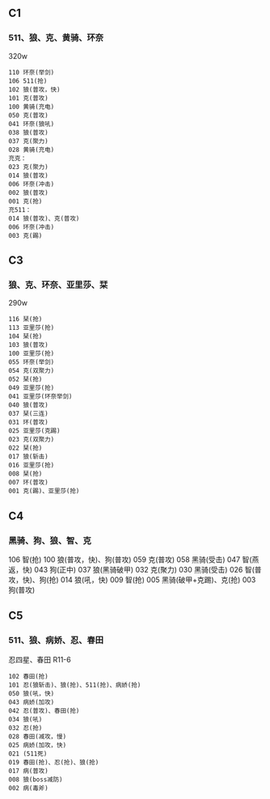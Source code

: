 ## C1

### 511、狼、克、黄骑、环奈

320w

```
110 环奈(举剑)
106 511(抢)
102 狼(普攻，快)
101 克(普攻)
100 黄骑(充电)
050 克(普攻)
041 环奈(狼吼)
038 狼(普攻)
037 克(聚力)
028 黄骑(充电)
充克：
023 克(聚力)
014 狼(普攻)
006 环奈(冲击)
002 狼(普攻)
001 克(抢)
充511：
014 狼(普攻)、克(普攻)
006 环奈(冲击)
003 克(踢)
```

## C3

### 狼、克、环奈、亚里莎、栞

290w

```
116 栞(抢)
113 亚里莎(抢)
104 栞(抢)
103 狼(普攻)
100 亚里莎(抢)
055 环奈(举剑)
054 克(双聚力)
052 栞(抢)
049 亚里莎(抢)
041 亚里莎(环奈举剑)
040 狼(普攻)
037 栞(三连)
031 环(普攻)
025 亚里莎(克踢)
023 克(双聚力)
022 栞(抢)
017 狼(斩击)
016 亚里莎(抢)
008 栞(抢)
007 环(普攻)
001 克(踢)、亚里莎(抢)
```

## C4

### 黑骑、狗、狼、智、克

106 智(抢)
100 狼(普攻，快)、狗(普攻)
059 克(普攻)
058 黑骑(受击)
047 智(燕返，快)
043 狗(正中)
037 狼(黑骑破甲)
032 克(聚力)
030 黑骑(受击)
026 智(普攻，快)、狗(抢)
014 狼(吼，快)
009 智(抢)
005 黑骑(破甲+克踢)、克(抢)
003 狗(普攻)

## C5

### 511、狼、病娇、忍、春田

忍四星、春田 R11-6

```
102 春田(抢)
101 忍(狼斩击)、狼(抢)、511(抢)、病娇(抢)
050 狼(吼，快)
043 病娇(加攻)
042 忍(普攻)、春田(抢)
034 狼(吼)
032 忍(抢)
028 春田(减攻，慢)
025 病娇(加攻，快)
021 (511死)
019 春田(抢)、忍(抢)、狼(抢)
017 病(普攻)
008 狼(boss减防)
002 病(毒斧)
```
